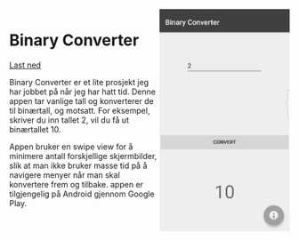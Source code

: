 <img align="right" src="https://raw.githubusercontent.com/SteinTokvam/Binary-Converter_app/Screens/Screen.jpg" height="400px">

# Binary Converter
[Last ned](https://play.google.com/store/apps/collection/cluster?clp=igNEChkKEzgzOTE5NzA4ODMyMzkyMjM1NDYQCBgDEiUKH3N0ZWludG9rdmFtLmNvbS5iaW5hcnljb252ZXJ0ZXIQARgDGAE%3D:S:ANO1ljJoSf8)

Binary Converter er et lite prosjekt jeg har jobbet på når jeg har hatt tid. Denne appen tar vanlige tall og konverterer de til binærtall, og motsatt. For eksempel, skriver du inn tallet 2, vil du få ut binærtallet 10. 

Appen bruker en swipe view for å minimere antall forskjellige skjermbilder, slik at man ikke bruker masse tid på å navigere menyer når man skal konvertere frem og tilbake. appen er tilgjengelig på Android gjennom Google Play.
